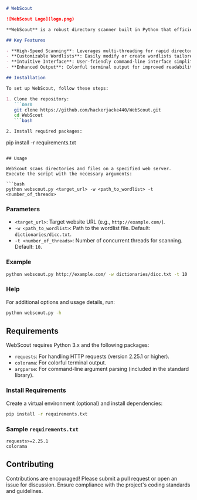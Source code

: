```markdown
# WebScout

![WebScout Logo](logo.png)

**WebScout** is a robust directory scanner built in Python that efficiently uncovers hidden directories and files on web servers. With its multi-threaded architecture, it serves as an invaluable asset for penetration testers and security researchers.

## Key Features

- **High-Speed Scanning**: Leverages multi-threading for rapid directory and file discovery.
- **Customizable Wordlists**: Easily modify or create wordlists tailored to your scanning requirements.
- **Intuitive Interface**: User-friendly command-line interface simplifies usage.
- **Enhanced Output**: Colorful terminal output for improved readability of results.

## Installation

To set up WebScout, follow these steps:

1. Clone the repository:
   ```bash
   git clone https://github.com/hackerjacke440/WebScout.git
   cd WebScout
   ```bash

2. Install required packages:
   ```
   pip install -r requirements.txt
   ```

## Usage

WebScout scans directories and files on a specified web server. Execute the script with the necessary arguments:

```bash
python webscout.py <target_url> -w <path_to_wordlist> -t <number_of_threads>
```

### Parameters

- `<target_url>`: Target website URL (e.g., `http://example.com/`).
- `-w <path_to_wordlist>`: Path to the wordlist file. Default: `dictionaries/dicc.txt`.
- `-t <number_of_threads>`: Number of concurrent threads for scanning. Default: `10`.

### Example

```bash
python webscout.py http://example.com/ -w dictionaries/dicc.txt -t 10
```

### Help

For additional options and usage details, run:

```bash
python webscout.py -h
```

## Requirements

WebScout requires Python 3.x and the following packages:

- `requests`: For handling HTTP requests (version 2.25.1 or higher).
- `colorama`: For colorful terminal output.
- `argparse`: For command-line argument parsing (included in the standard library).

### Install Requirements

Create a virtual environment (optional) and install dependencies:

```bash
pip install -r requirements.txt
```

### Sample `requirements.txt`

```plaintext
requests>=2.25.1
colorama
```
## Contributing

Contributions are encouraged! Please submit a pull request or open an issue for discussion. Ensure compliance with the project's coding standards and guidelines.
